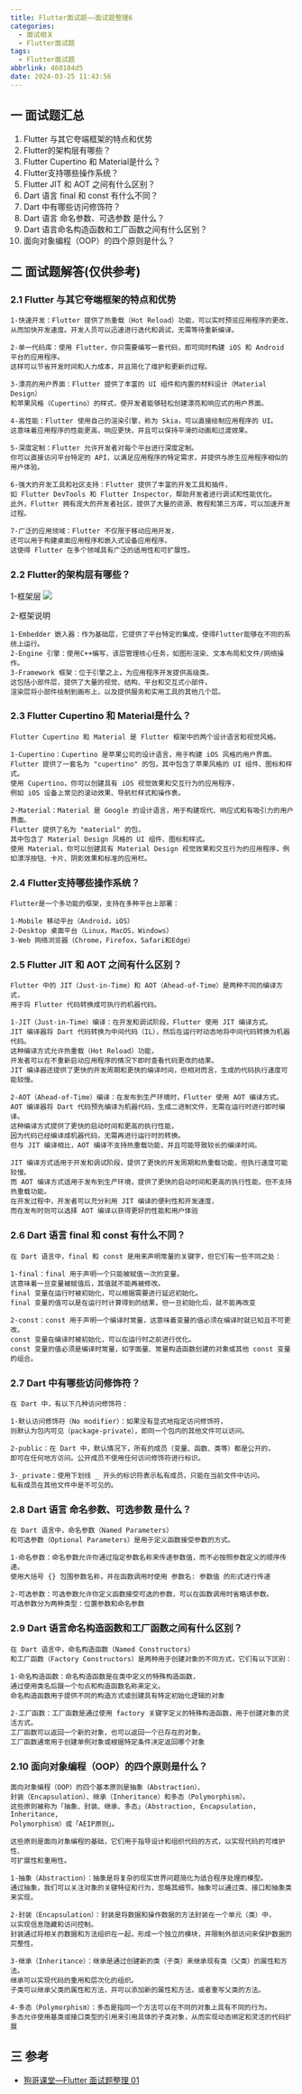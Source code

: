 ```yaml
---
title: Flutter面试题——面试题整理6
categories:
  - 面试相关
  - Flutter面试题
tags:
  - Flutter面试题
abbrlink: 460184d5
date: 2024-03-25 11:43:56
---
```

## 一 面试题汇总

1. Flutter 与其它夸端框架的特点和优势
2. Flutter的架构层有哪些？
3. Flutter Cupertino 和 Material是什么？
4. Flutter支持哪些操作系统？
5. Flutter JIT 和 AOT 之间有什么区别？<!--more-->
6. Dart 语言 final 和 const 有什么不同？
7. Dart 中有哪些访问修饰符？
8. Dart 语言 命名参数、可选参数 是什么？
9. Dart 语言命名构造函数和工厂函数之间有什么区别？
10. 面向对象编程（OOP）的四个原则是什么？

## 二  面试题解答(仅供参考)

### 2.1  Flutter 与其它夸端框架的特点和优势

```
1-快速开发：Flutter 提供了热重载（Hot Reload）功能，可以实时预览应用程序的更改，
从而加快开发速度。开发人员可以迅速进行迭代和调试，无需等待重新编译。

2-单一代码库：使用 Flutter，你只需要编写一套代码，即可同时构建 iOS 和 Android 平台的应用程序。
这样可以节省开发时间和人力成本，并且简化了维护和更新的过程。

3-漂亮的用户界面：Flutter 提供了丰富的 UI 组件和内置的材料设计（Material Design）
和苹果风格（Cupertino）的样式，使开发者能够轻松创建漂亮和响应式的用户界面。

4-高性能：Flutter 使用自己的渲染引擎，称为 Skia，可以直接绘制应用程序的 UI。
这意味着应用程序的性能更高，响应更快，并且可以保持平滑的动画和过渡效果。

5-深度定制：Flutter 允许开发者对每个平台进行深度定制。
你可以直接访问平台特定的 API，以满足应用程序的特定需求，并提供与原生应用程序相似的用户体验。

6-强大的开发工具和社区支持：Flutter 提供了丰富的开发工具和插件，
如 Flutter DevTools 和 Flutter Inspector，帮助开发者进行调试和性能优化。
此外，Flutter 拥有庞大的开发者社区，提供了大量的资源、教程和第三方库，可以加速开发过程。

7-广泛的应用领域：Flutter 不仅限于移动应用开发，
还可以用于构建桌面应用程序和嵌入式设备应用程序。
这使得 Flutter 在多个领域具有广泛的适用性和可扩展性。
```

### 2.2 Flutter的架构层有哪些？

1-框架层
![][1]

2-框架说明

```
1-Embedder 嵌入器：作为基础层，它提供了平台特定的集成，使得Flutter能够在不同的系统上运行。
2-Engine 引擎：使用C++编写，该层管理核心任务，如图形渲染、文本布局和文件/网络操作。
3-Framework 框架：位于引擎之上，为应用程序开发提供高级类。
这包括小部件层，提供了大量的视觉、结构、平台和交互式小部件，
渲染层将小部件绘制到画布上，以及提供服务和实用工具的其他几个层。
```


### 2.3  Flutter Cupertino 和 Material是什么？

```
Flutter Cupertino 和 Material 是 Flutter 框架中的两个设计语言和视觉风格。

1-Cupertino：Cupertino 是苹果公司的设计语言，用于构建 iOS 风格的用户界面。
Flutter 提供了一套名为 "cupertino" 的包，其中包含了苹果风格的 UI 组件、图标和样式。
使用 Cupertino，你可以创建具有 iOS 视觉效果和交互行为的应用程序，
例如 iOS 设备上常见的滚动效果、导航栏样式和操作表。

2-Material：Material 是 Google 的设计语言，用于构建现代、响应式和有吸引力的用户界面。
Flutter 提供了名为 "material" 的包，
其中包含了 Material Design 风格的 UI 组件、图标和样式。
使用 Material，你可以创建具有 Material Design 视觉效果和交互行为的应用程序，例
如漂浮按钮、卡片、阴影效果和标准的应用栏。   
```

### 2.4 Flutter支持哪些操作系统？

```
Flutter是一个多功能的框架，支持在多种平台上部署：

1-Mobile 移动平台（Android，iOS）
2-Desktop 桌面平台（Linux，MacOS，Windows）
3-Web 网络浏览器（Chrome，Firefox，Safari和Edge）
```

### 2.5 Flutter JIT 和 AOT 之间有什么区别？

```
Flutter 中的 JIT（Just-in-Time）和 AOT（Ahead-of-Time）是两种不同的编译方式，
用于将 Flutter 代码转换成可执行的机器代码。

1-JIT（Just-in-Time）编译：在开发和调试阶段，Flutter 使用 JIT 编译方式。
JIT 编译器将 Dart 代码转换为中间代码（IL），然后在运行时动态地将中间代码转换为机器代码。
这种编译方式允许热重载（Hot Reload）功能，
开发者可以在不重新启动应用程序的情况下即时查看代码更改的结果。
JIT 编译器还提供了更快的开发周期和更快的编译时间，但相对而言，生成的代码执行速度可能较慢。

2-AOT（Ahead-of-Time）编译：在发布到生产环境时，Flutter 使用 AOT 编译方式。
AOT 编译器将 Dart 代码预先编译为机器代码，生成二进制文件，无需在运行时进行即时编译。
这种编译方式提供了更快的启动时间和更高的执行性能，
因为代码已经编译成机器代码，无需再进行运行时的转换。
但与 JIT 编译相比，AOT 编译不支持热重载功能，并且可能导致较长的编译时间。

JIT 编译方式适用于开发和调试阶段，提供了更快的开发周期和热重载功能，但执行速度可能较慢。
而 AOT 编译方式适用于发布到生产环境，提供了更快的启动时间和更高的执行性能，但不支持热重载功能。
在开发过程中，开发者可以充分利用 JIT 编译的便利性和开发速度，
而在发布时则可以选择 AOT 编译以获得更好的性能和用户体验
```

### 2.6 Dart 语言 final 和 const 有什么不同？

```
在 Dart 语言中，final 和 const 是用来声明常量的关键字，但它们有一些不同之处：

1-final：final 用于声明一个只能被赋值一次的变量。
这意味着一旦变量被赋值后，其值就不能再被修改。
final 变量在运行时被初始化，可以根据需要进行延迟初始化。
final 变量的值可以是在运行时计算得到的结果，但一旦初始化后，就不能再改变

2-const：const 用于声明一个编译时常量，这意味着变量的值必须在编译时就已知且不可更改。
const 变量在编译时被初始化，可以在运行时之前进行优化。
const 变量的值必须是编译时常量，如字面量、常量构造函数创建的对象或其他 const 变量的组合。
```

### 2.7 Dart 中有哪些访问修饰符？

```
在 Dart 中，有以下几种访问修饰符：

1-默认访问修饰符（No modifier）：如果没有显式地指定访问修饰符，
则默认为包内可见（package-private），即同一个包内的其他文件可以访问。

2-public：在 Dart 中，默认情况下，所有的成员（变量、函数、类等）都是公开的，
即可在任何地方访问。公开成员不使用任何访问修饰符进行标识。

3-_private：使用下划线 _ 开头的标识符表示私有成员，只能在当前文件中访问。
私有成员在其他文件中是不可见的。
```

### 2.8 Dart 语言 命名参数、可选参数 是什么？

```
在 Dart 语言中，命名参数（Named Parameters）
和可选参数（Optional Parameters）是用于定义函数接受参数的方式。

1-命名参数：命名参数允许你通过指定参数名称来传递参数值，而不必按照参数定义的顺序传递。
使用大括号 {} 包围参数名称，并在函数调用时使用 参数名: 参数值 的形式进行传递

2-可选参数：可选参数允许你定义函数接受可选的参数，可以在函数调用时省略该参数。
可选参数分为两种类型：位置参数和命名参数
```

### 2.9 Dart 语言命名构造函数和工厂函数之间有什么区别？

```
在 Dart 语言中，命名构造函数（Named Constructors）
和工厂函数（Factory Constructors）是两种用于创建对象的不同方式，它们有以下区别：

1-命名构造函数：命名构造函数是在类中定义的特殊构造函数，
通过使用类名后跟一个句点和构造函数名称来定义。
命名构造函数用于提供不同的构造方式或创建具有特定初始化逻辑的对象

2-工厂函数：工厂函数是通过使用 factory 关键字定义的特殊构造函数，用于创建对象的灵活方式。
工厂函数可以返回一个新的对象，也可以返回一个已存在的对象。
工厂函数通常用于创建单例对象或根据特定条件决定返回哪个对象
```

### 2.10 面向对象编程（OOP）的四个原则是什么？

```
面向对象编程（OOP）的四个基本原则是抽象（Abstraction）、
封装（Encapsulation）、继承（Inheritance）和多态（Polymorphism）。
这些原则被称为「抽象、封装、继承、多态」（Abstraction, Encapsulation, Inheritance, 
Polymorphism）或「AEIP原则」。

这些原则是面向对象编程的基础，它们用于指导设计和组织代码的方式，以实现代码的可维护性、
可扩展性和重用性。

1-抽象（Abstraction）：抽象是将复杂的现实世界问题简化为适合程序处理的模型。
通过抽象，我们可以关注对象的关键特征和行为，忽略其细节。抽象可以通过类、接口和抽象类来实现。

2-封装（Encapsulation）：封装是将数据和操作数据的方法封装在一个单元（类）中，
以实现信息隐藏和访问控制。
封装通过将相关的数据和方法组织在一起，形成一个独立的模块，并限制外部访问来保护数据的完整性。

3-继承（Inheritance）：继承是通过创建新的类（子类）来继承现有类（父类）的属性和方法。
继承可以实现代码的重用和层次化的组织。
子类可以继承父类的属性和方法，并可以添加新的属性和方法，或者重写父类的方法。

4-多态（Polymorphism）：多态是指同一个方法可以在不同的对象上具有不同的行为。
多态允许使用基类或接口类型的引用来引用具体的子类对象，从而实现动态绑定和灵活的代码扩展
```
## 三 参考

* [狗哥课堂—Flutter 面试题整理 01](https://ducafecat.com/blog/flutter-interview-questions-with-answers-01)



[1]:https://cdn.jsdelivr.net/gh/PGzxc/CDN/blog-flutter/flutter-interview-6-framework.png